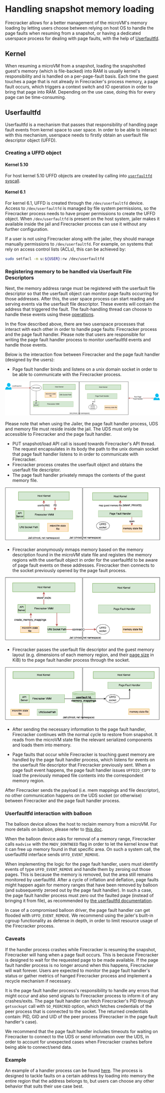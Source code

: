 # Handling snapshot memory loading

Firecracker allows for a better management of the microVM's memory loading by
letting users choose between relying on host OS to handle the page faults when
resuming from a snapshot, or having a dedicated userspace process for dealing
with page faults, with the help of
[Userfaultfd](https://www.kernel.org/doc/html/v4.18/admin-guide/mm/userfaultfd.html).

## Kernel

When resuming a microVM from a snapshot, loading the snapshotted guest's memory
(which is file-backed) into RAM is usually kernel's responsibility and is
handled on a per-page-fault basis. Each time the guest touches a page that is
not already in Firecracker's process memory, a page fault occurs, which triggers
a context switch and IO operation in order to bring that page into RAM.
Depending on the use case, doing this for every page can be time-consuming.

## Userfaultfd

Userfaultfd is a mechanism that passes that responsibility of handling page
fault events from kernel space to user space. In order to be able to interact
with this mechanism, userspace needs to firstly obtain an userfault file
descriptor object (UFFD).

### Creating a UFFD object

#### Kernel 5.10

For host kernel 5.10 UFFD objects are created by calling into
[`userfaultfd` syscall](https://man7.org/linux/man-pages/man2/userfaultfd.2.html).

#### Kernel 6.1

For kernel 6.1, UFFD is created through the `/dev/userfaultfd` device. Access to
`/dev/userfaultfd` is managed by file system permissions, so the Firecracker
process needs to have proper permissions to create the UFFD object. When
`/dev/userfaultfd` is present on the host system, jailer makes it available
inside the jail and Firecracker process can use it without any further
configuration.

If a user is not using Firecracker along with the jailer, they should manage
manually permissions to `/dev/userfaultfd`. For example, on systems that rely on
access control lists (ACLs), this can be achieved by:

```bash
sudo setfacl -m u:${USER}:rw /dev/userfaultfd
```

### Registering memory to be handled via Userfault File Descriptors

Next, the memory address range must be registered with the userfault file
descriptor so that the userfault object can monitor page faults occurring for
those addresses. After this, the user space process can start reading and
serving events via the userfault file descriptor. These events will contain the
address that triggered the fault. The fault-handling thread can choose to handle
these events using these
[operations](https://www.kernel.org/doc/html/latest/admin-guide/mm/userfaultfd.html#resolving-userfaults).

In the flow described above, there are two userspace processes that interact
with each other in order to handle page faults: Firecracker process and the page
fault handler. Please note that users are responsible for writing the page fault
handler process to monitor userfaultfd events and handle those events.

Below is the interaction flow between Firecracker and the page fault handler
(designed by the users):

- Page fault handler binds and listens on a unix domain socket in order to be
  able to communicate with the Firecracker process.

![](../images/uffd_flow1.png)

Please note that when using the Jailer, the page fault handler process, UDS and
memory file must reside inside the jail. The UDS must only be accessible to
Firecracker and the page fault handler.

- PUT snapshot/load API call is issued towards Firecracker's API thread. The
  request encapsulates in its body the path to the unix domain socket that page
  fault handler listens to in order to communicate with Firecracker.
- Firecracker process creates the userfault object and obtains the userfault
  file descriptor.
- The page fault handler privately mmaps the contents of the guest memory file.

![](../images/uffd_flow2.png)

- Firecracker anonymously mmaps memory based on the memory description found in
  the microVM state file and registers the memory regions with the userfault
  object in order for the userfaultfd to be aware of page fault events on these
  addresses. Firecracker then connects to the socket previously opened by the
  page fault process.

![](../images/uffd_flow3.png)

- Firecracker passes the userfault file descriptor and the guest memory layout
  (e.g. dimensions of each memory region, and their [page size](../hugepages.md)
  in KiB) to the page fault handler process through the socket.

![](../images/uffd_flow4.png)

- After sending the necessary information to the page fault handler, Firecracker
  continues with the normal cycle to restore from snapshot. It reads from the
  microVM state file the relevant serialized components and loads them into
  memory.

- Page faults that occur while Firecracker is touching guest memory are handled
  by the page fault handler process, which listens for events on the userfault
  file descriptor that Firecracker previously sent. When a page fault event
  happens, the page fault handler issues `UFFDIO_COPY` to load the previously
  mmaped file contents into the correspondent memory region.

After Firecracker sends the payload (i.e. mem mappings and file descriptor), no
other communication happens on the UDS socket (or otherwise) between Firecracker
and the page fault handler process.

### Userfaultfd interaction with balloon

The balloon device allows the host to reclaim memory from a microVM. For more
details on balloon, please refer to [this doc](../ballooning.md).

When the balloon device asks for removal of a memory range, Firecracker calls
`madvise` with the `MADV_DONTNEED` flag in order to let the kernel know that it
can free up memory found in that specific area. On such a system call, the
userfaultfd interface sends `UFFD_EVENT_REMOVE`.

When implementing the logic for the page fault handler, users must identify
events of type `UFFD_EVENT_REMOVE` and handle them by zeroing out those pages.
This is because the memory is removed, but the area still remains monitored by
userfaultfd. After a cycle of inflation and deflation, page faults might happen
again for memory ranges that have been removed by balloon (and subsequently
zeroed out by the page fault handler). In such a case, the page fault handler
process must zero out the faulted page (instead of bringing it from file), as
recommended by
[the userfaultfd documentation](https://www.kernel.org/doc/html/latest/admin-guide/mm/userfaultfd.html#non-cooperative-userfaultfd).

In case of a compromised balloon driver, the page fault handler can get flooded
with `UFFD_EVENT_REMOVE`. We recommend using the jailer's built-in cgroup
functionality as defense in depth, in order to limit resource usage of the
Firecracker process.

### Caveats

If the handler process crashes while Firecracker is resuming the snapshot,
Firecracker will hang when a page fault occurs. This is because Firecracker is
designed to wait for the requested page to be made available. If the page fault
handler process is no longer around when this happens, Firecracker will wait
forever. Users are expected to monitor the page fault handler's status or gather
metrics of hanged Firecracker process and implement a recycle mechanism if
necessary.

It is the page fault handler process's responsibility to handle any errors that
might occur and also send signals to Firecracker process to inform it of any
crashes/exits. The page fault handler can fetch Firecracker's PID through
`getsockopt` call with `SO_PEERCRED` option, which fetches credentials of the
peer process that is connected to the socket. The returned credentials contain:
PID, GID and UID of the peer process (Firecracker in the page fault handler's
case).

We recommend that the page fault handler includes timeouts for waiting on
Firecracker to connect to the UDS or send information over the UDS, in order to
account for unexpected cases when Firecracker crashes before being able to
connect/send data.

### Example

An example of a handler process can be found
[here](../../src/firecracker/examples/uffd/valid_handler.rs). The process is
designed to tackle faults on a certain address by loading into memory the entire
region that the address belongs to, but users can choose any other behavior that
suits their use case best.
